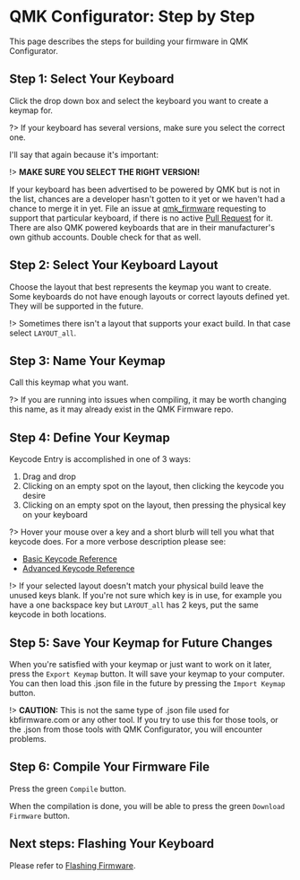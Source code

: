 # QMK Configurator: Step by Step

This page describes the steps for building your firmware in QMK Configurator.

## Step 1: Select Your Keyboard

Click the drop down box and select the keyboard you want to create a keymap for.

?> If your keyboard has several versions, make sure you select the correct one.

I'll say that again because it's important:

!> **MAKE SURE YOU SELECT THE RIGHT VERSION!**

If your keyboard has been advertised to be powered by QMK but is not in the list, chances are a developer hasn't gotten to it yet or we haven't had a chance to merge it in yet. File an issue at [qmk_firmware](https://github.com/qmk/qmk_firmware/issues) requesting to support that particular keyboard, if there is no active [Pull Request](https://github.com/qmk/qmk_firmware/pulls?q=is%3Aopen+is%3Apr+label%3Akeyboard) for it. There are also QMK powered keyboards that are in their manufacturer's own github accounts. Double check for that as well.  <!-- FIXME(skullydazed): This feels too wordy and I'm not sure we want to encourage these kinds of issues. Also, should we prompt them to bug the manufacutrer? -->

## Step 2: Select Your Keyboard Layout

Choose the layout that best represents the keymap you want to create. Some keyboards do not have enough layouts or correct layouts defined yet. They will be supported in the future.

!> Sometimes there isn't a layout that supports your exact build. In that case select `LAYOUT_all`.

## Step 3: Name Your Keymap

Call this keymap what you want.

?> If you are running into issues when compiling, it may be worth changing this name, as it may already exist in the QMK Firmware repo.

## Step 4: Define Your Keymap

Keycode Entry is accomplished in one of 3 ways:

1. Drag and drop
2. Clicking on an empty spot on the layout, then clicking the keycode you desire
3. Clicking on an empty spot on the layout, then pressing the physical key on your keyboard

?> Hover your mouse over a key and a short blurb will tell you what that keycode does. For a more verbose description please see:

* [Basic Keycode Reference](keycodes_basic.md)
* [Advanced Keycode Reference](feature_advanced_keycodes.md)

!> If your selected layout doesn't match your physical build leave the unused keys blank. If you're not sure which key is in use, for example you have a one backspace key but `LAYOUT_all` has 2 keys, put the same keycode in both locations.

## Step 5: Save Your Keymap for Future Changes

When you're satisfied with your keymap or just want to work on it later, press the `Export Keymap` button. It will save your keymap to your computer. You can then load this .json file in the future by pressing the `Import Keymap` button.

!> **CAUTION:** This is not the same type of .json file used for kbfirmware.com or any other tool. If you try to use this for those tools, or the .json from those tools with QMK Configurator, you will encounter problems.

## Step 6: Compile Your Firmware File

Press the green `Compile` button.

When the compilation is done, you will be able to press the green `Download Firmware` button.

## Next steps: Flashing Your Keyboard

Please refer to [Flashing Firmware](newbs_flashing.md).
